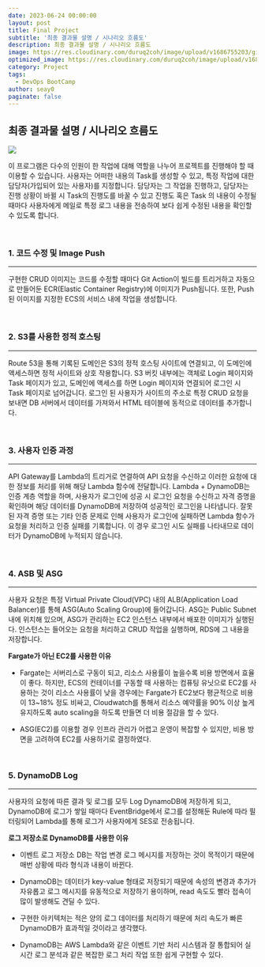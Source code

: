 ```yaml
---
date: 2023-06-24 00:00:00
layout: post
title: Final Project
subtitle: '최종 결과물 설명 / 시나리오 흐름도'
description: 최종 결과물 설명 / 시나리오 흐름도
image: https://res.cloudinary.com/duruq2coh/image/upload/v1686755203/gitio/dev-jeans_6_t17bro.png
optimized_image: https://res.cloudinary.com/duruq2coh/image/upload/v1686755203/gitio/dev-jeans_6_t17bro.png8babd3df-232c-476f-8dbf-5ffe3e3aa5c8
category: Project
tags:
  - DevOps BootCamp
author: seay0
paginate: false
---
```


## **최종 결과물 설명 / 시나리오 흐름도**

![](https://res.cloudinary.com/duruq2coh/image/upload/v1687782496/gitio/post/1_o2db53.png)

이 프로그램은 다수의 인원이 한 작업에 대해 역할을 나누어 프로젝트를 진행해야 할 때 이용할 수 있습니다. 사용자는 어떠한 내용의 Task를 생성할 수 있고, 특정 작업에 대한 담당자(가입되어 있는 사용자)를 지정합니다. 담당자는 그 작업을 진행하고, 담당자는 진행 상황이 바뀔 시 Task의 진행도를 바꿀 수 있고 진행도 혹은 Task 의 내용이 수정될 때마다 사용자에게 메일로 특정 로그 내용을 전송하여 보다 쉽게 수정된 내용을 확인할 수 있도록 합니다.

<br>

### **1. 코드 수정 및 Image Push**
---

구현한 CRUD 이미지는 코드를 수정할 때마다 Git Action이 빌드를 트리거하고 자동으로 만들어둔 ECR(Elastic Container Registry)에 이미지가 Push됩니다. 또한, Push된 이미지를 지정한 ECS의 서비스 내에 작업을 생성합니다.

<br>

### **2. S3를 사용한 정적 호스팅** 
---

Route 53을 통해 기록된 도메인은 S3의 정적 호스팅 사이트에 연결되고, 이 도메인에 액세스하면 정적 사이트와 상호 작용합니다. S3 버킷 내부에는 객체로 Login 페이지와 Task 페이지가 있고, 도메인에 액세스를 하면 Login 페이지와 연결되어 로그인 시 Task 페이지로 넘어갑니다. 로그인 된 사용자가 사이트의 주소로 특정 CRUD 요청을 보내면 DB 서버에서 데이터를 가져와서 HTML 테이블에 동적으로 데이터를 추가합니다.

<br>

### **3. 사용자 인증 과정** 
---

API Gateway를 Lambda의 트리거로 연결하여 API 요청을 수신하고 이러한 요청에 대한 정보를 처리를 위해 해당 Lambda 함수에 전달합니다. Lambda + DynamoDB는 인증 계층 역할을 하며, 사용자가 로그인에 성공 시 로그인 요청을 수신하고 자격 증명을 확인하며 해당 데이터를 DynamoDB에 저장하여 성공적인 로그인을 나타냅니다. 잘못된 자격 증명 또는 기타 인증 문제로 인해 사용자가 로그인에 실패하면 Lambda 함수가 요청을 처리하고 인증 실패를 기록합니다. 이 경우 로그인 시도 실패를 나타내므로 데이터가 DynamoDB에 누적되지 않습니다.

<br>

### **4. ASB 및 ASG** 
---

사용자 요청은 특정 Virtual Private Cloud(VPC) 내의 ALB(Application Load Balancer)를 통해 ASG(Auto Scaling Group)에 들어갑니다. ASG는 Public Subnet 내에 위치해 있으며, ASG가 관리하는 EC2 인스턴스 내부에서 배포한 이미지가 실행된다. 인스턴스는 들어오는 요청을 처리하고 CRUD 작업을 실행하며, RDS에 그 내용을 저장합니다.

**Fargate가 아닌 EC2를 사용한 이유**

- Fargate는 서버리스로 구동이 되고, 리소스 사용률이 높을수록 비용 방면에서 효율이 좋다. 하지만, ECS의 컨테이너를 구동할 때 사용하는 컴퓨팅 유닛으로 EC2를 사용하는 것이 리소스 사용률이 낮을 경우에는 Fargate가 EC2보다 평균적으로 비용이 13~18% 정도 비싸고, Cloudwatch를 통해서 리소스 예약률을 90% 이상 높게 유지하도록 auto scaling을 하도록 만들면 더 비용 절감을 할 수 있다.

- ASG(EC2)를 이용할 경우 인프라 관리가 어렵고 운영이 복잡할 수 있지만, 비용 방면을 고려하여 EC2를 사용하기로 결정하였다.

<br>

### **5. DynamoDB Log** 
---

사용자의 요청에 따른 결과 및 로그를 모두 Log DynamoDB에 저장하게 되고, DynamoDB에 로그가 쌓일 때마다 EventBridge에서 로그를 설정해둔 Rule에 따라 필터링되어 Lambda를 통해 로그가 사용자에게 SES로 전송됩니다. 

**로그 저장소로 DynamoDB를 사용한 이유**

- 이벤트 로그 저장소 DB는 작업 변경 로그 메시지를 저장하는 것이 목적이기 때문에 매번 상황에 따라 형식과 내용이 바뀐다. 

- DynamoDB는 데이터가 key-value 형태로 저장되기 때문에 속성의 변경과 추가가 자유롭고 로그 메시지를 유동적으로 저장하기 용이하며, read 속도도 빨라 접속이 많이 발생해도 견딜 수 있다. 

- 구현한 아키텍처는 적은 양의 로그 데이터를 처리하기 때문에 처리 속도가 빠른 DynamoDB가 효과적일 것이라고 생각했다. 

- DynamoDB는 AWS Lambda와 같은 이벤트 기반 처리 시스템과 잘 통합되어 실시간 로그 분석과 같은 복잡한 로그 처리 작업 또한 쉽게 구현할 수 있다.

